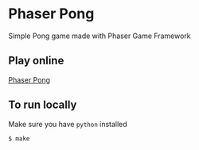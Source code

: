# Phaser Pong

Simple Pong game made with Phaser Game Framework

## Play online

[Phaser Pong](https://gnuwilliam.github.io/phaser-pong/)

## To run locally

Make sure you have `python` installed

```
$ make
```
